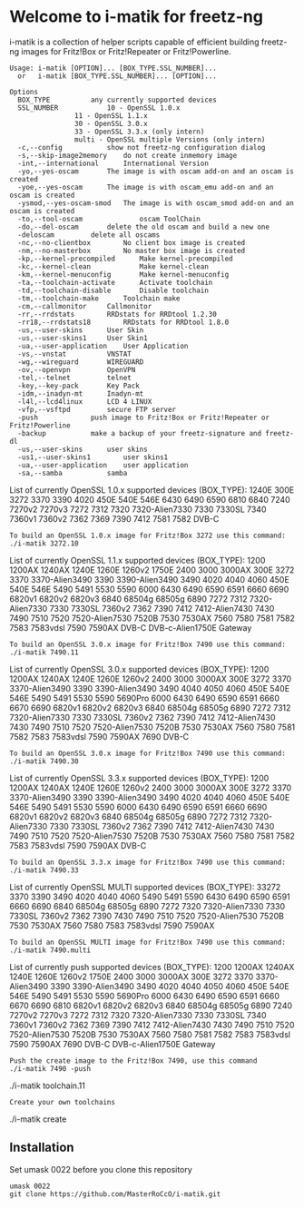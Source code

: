 # Welcome to i-matik for freetz-ng

i-matik is a collection of helper scripts capable of efficient building
freetz-ng images for Fritz!Box or Fritz!Repeater or Fritz!Powerline.
```
Usage: i-matik [OPTION]... [BOX_TYPE.SSL_NUMBER]...
  or   i-matik [BOX_TYPE.SSL_NUMBER]... [OPTION]... 

Options
  BOX_TYPE			any currently supported devices
  SSL_NUMBER			10 - OpenSSL 1.0.x
  				11 - OpenSSL 1.1.x
  				30 - OpenSSL 3.0.x
  				33 - OpenSSL 3.3.x (only intern)
  				multi - OpenSSL multiple Versions (only intern)
  -c,--config			show not freetz-ng configuration dialog
  -s,--skip-image2memory	do not create inmemory image
  -int,--international		International Version
  -yo,--yes-oscam		The image is with oscam add-on and an oscam is created
  -yoe,--yes-oscam		The image is with oscam_emu add-on and an oscam is created
  -ysmod,--yes-oscam-smod	The image is with oscam_smod add-on and an oscam is created
  -to,--tool-oscam              oscam ToolChain
  -do,--del-oscam		delete the old oscam and build a new one
  -deloscam			delete all oscams
  -nc,--no-clientbox		No client box image is created
  -nm,--no-masterbox		No master box image is created
  -kp,--kernel-precompiled      Make kernel-precompiled
  -kc,--kernel-clean            Make kernel-clean
  -km,--kernel-menuconfig       Make kernel-menuconfig
  -ta,--toolchain-activate      Activate toolchain
  -td,--toolchain-disable       Disable toolchain
  -tm,--toolchain-make		Toolchain make
  -cm,--callmonitor		Callmonitor
  -rr,--rrdstats		RRDstats for RRDtool 1.2.30
  -rr18,--rrdstats18		RRDstats for RRDtool 1.8.0
  -us,--user-skins		User Skin
  -us,--user-skins1		User Skin1
  -ua,--user-application	User Application
  -vs,--vnstat			VNSTAT
  -wg,--wireguard		WIREGUARD
  -ov,--openvpn			OpenVPN
  -tel,--telnet			telnet
  -key,--key-pack		Key Pack
  -idm,--inadyn-mt		Inadyn-mt
  -l4l,--lcd4linux		LCD 4 LINUX
  -vfp,--vsftpd			secure FTP server
  -push				push image to Fritz!Box or Fritz!Repeater or Fritz!Powerline
  -backup			make a backup of your freetz-signature and freetz-dl
  -us,--user-skins		user skins
  -us1,--user-skins1		user skins1
  -ua,--user-application	user application
  -sa,--samba			samba

```
List of currently OpenSSL 1.0.x supported devices (BOX_TYPE): 1240E 300E 3272 3370 3390 4020 450E 540E 546E 6430 6490 6590 6810 6840 7240 7270v2 7270v3 7272 7312 7320 7320-Alien7330 7330 7330SL 7340 7360v1 7360v2 7362 7369 7390 7412 7581 7582 DVB-C
```
To build an OpenSSL 1.0.x image for Fritz!Box 3272 use this command:
./i-matik 3272.10
```
List of currently OpenSSL 1.1.x supported devices (BOX_TYPE): 1200 1200AX 1240AX 1240E 1260E 1260v2 1750E 2400 3000 3000AX 300E 3272 3370 3370-Alien3490 3390 3390-Alien3490 3490 4020 4040 4060 450E 540E 546E 5490 5491 5530 5590 6000 6430 6490 6590 6591 6660 6690 6820v1 6820v2 6820v3 6840 68504g 68505g 6890 7272 7312 7320-Alien7330 7330 7330SL 7360v2 7362 7390 7412 7412-Alien7430 7430 7490 7510 7520 7520-Alien7530 7520B 7530 7530AX 7560 7580 7581 7582 7583 7583vdsl 7590 7590AX DVB-C DVB-c-Alien1750E Gateway
```
To build an OpenSSL 3.0.x image for Fritz!Box 7490 use this command:
./i-matik 7490.11
```
List of currently OpenSSL 3.0.x supported devices (BOX_TYPE): 1200 1200AX 1240AX 1240E 1260E 1260v2 2400 3000 3000AX 300E 3272 3370 3370-Alien3490 3390 3390-Alien3490 3490 4040 4050 4060 450E 540E 546E 5490 5491 5530 5590 5690Pro 6000 6430 6490 6590 6591 6660 6670 6690 6820v1 6820v2 6820v3 6840 68504g 68505g 6890 7272 7312 7320-Alien7330 7330 7330SL 7360v2 7362 7390 7412 7412-Alien7430 7430 7490 7510 7520 7520-Alien7530 7520B 7530 7530AX 7560 7580 7581 7582 7583 7583vdsl 7590 7590AX 7690 DVB-C 
```
To build an OpenSSL 3.0.x image for Fritz!Box 7490 use this command:
./i-matik 7490.30
```
List of currently OpenSSL 3.3.x supported devices (BOX_TYPE): 1200 1200AX 1240AX 1240E 1260E 1260v2 2400 3000 3000AX 300E 3272 3370 3370-Alien3490 3390 3390-Alien3490 3490 4020 4040 4060 450E 540E 546E 5490 5491 5530 5590 6000 6430 6490 6590 6591 6660 6690 6820v1 6820v2 6820v3 6840 68504g 68505g 6890 7272 7312 7320-Alien7330 7330 7330SL 7360v2 7362 7390 7412 7412-Alien7430 7430 7490 7510 7520 7520-Alien7530 7520B 7530 7530AX 7560 7580 7581 7582 7583 7583vdsl 7590 7590AX DVB-C
```
To build an OpenSSL 3.3.x image for Fritz!Box 7490 use this command:
./i-matik 7490.33
```
List of currently OpenSSL MULTI supported devices (BOX_TYPE): 33272 3370 3390 3490 4020 4040 4060 5490 5491 5590 6430 6490 6590 6591 6660 6690 6840 68504g 68505g 6890 7272 7320 7320-Alien7330 7330 7330SL 7360v2 7362 7390 7430 7490 7510 7520 7520-Alien7530 7520B 7530 7530AX 7560 7580 7583 7583vdsl 7590 7590AX
```
To build an OpenSSL MULTI image for Fritz!Box 7490 use this command:
./i-matik 7490.multi
```
List of currently push supported devices (BOX_TYPE): 1200 1200AX 1240AX 1240E 1260E 1260v2 1750E 2400 3000 3000AX 300E 3272 3370 3370-Alien3490 3390 3390-Alien3490 3490 4020 4040 4050 4060 450E 540E 546E 5490 5491 5530 5590 5690Pro 6000 6430 6490 6590 6591 6660 6670 6690 6810 6820v1 6820v2 6820v3 6840 68504g 68505g 6890 7240 7270v2 7270v3 7272 7312 7320 7320-Alien7330 7330 7330SL 7340 7360v1 7360v2 7362 7369 7390 7412 7412-Alien7430 7430 7490 7510 7520 7520-Alien7530 7520B 7530 7530AX 7560 7580 7581 7582 7583 7583vdsl 7590 7590AX 7690 DVB-C DVB-c-Alien1750E Gateway
```
Push the create image to the Fritz!Box 7490, use this command
./i-matik 7490 -push
```
./i-matik toolchain.11 
```
Create your own toolchains
```
./i-matik create

## Installation 
Set umask 0022 before you clone this repository
```
umask 0022
git clone https://github.com/MasterRoCcO/i-matik.git
```
